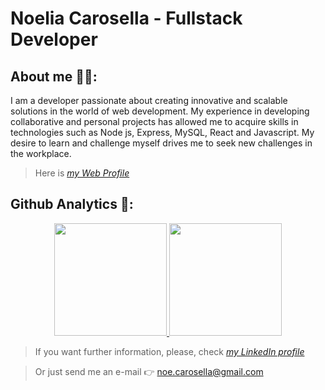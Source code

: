 # Noelia Carosella - Fullstack Developer

## About me 👩‍💻: 

I am a developer passionate about creating innovative and scalable solutions in the world of web development. My experience in developing collaborative and personal projects has allowed me to acquire skills in technologies such as Node js, Express, MySQL, React and Javascript. My desire to learn and challenge myself drives me to seek new challenges in the workplace.

> Here is *[my Web Profile](https://myporfolio.notion.site/Noelia-Carosella-c0c2f1dbfc8d403e8660356546e90f75)*

## Github Analytics 🚀:

<p align="center">
<a href="https://github.com/honeybadger2788">
  <img height="180em" src="https://github-readme-stats-eight-theta.vercel.app/api?username=honeybadger2788&show_icons=true&theme=algolia&include_all_commits=true&count_private=true"/>
  <img height="180em" src="https://github-readme-stats-eight-theta.vercel.app/api/top-langs/?username=honeybadger2788&layout=compact&langs_count=8&theme=algolia"/>
</a>
</p>

> If you want further information, please, check *[my LinkedIn profile](https://www.linkedin.com/in/noeliabcarosella/)*

> Or just send me an e-mail 👉 <noe.carosella@gmail.com> 
